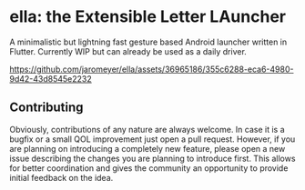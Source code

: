# ella: the Extensible Letter LAuncher

A minimalistic but lightning fast gesture based Android launcher written in Flutter. Currently WIP but can already be used as a daily driver.

https://github.com/jaromeyer/ella/assets/36965186/355c6288-eca6-4980-9d42-43d8545e2232

## Contributing
Obviously, contributions of any nature are always welcome. In case it is a bugfix or a small QOL improvement just open a pull request. However, if you are planning on introducing a completely new feature, please open a new issue describing the changes you are planning to introduce first. This allows for better coordination and gives the community an opportunity to provide initial feedback on the idea.


